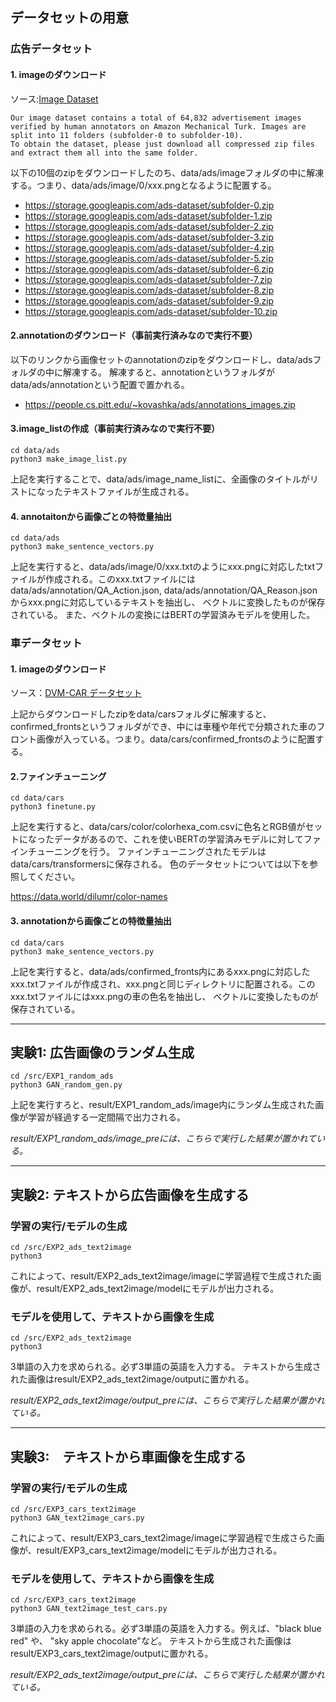 ## データセットの用意


### 広告データセット


#### 1. imageのダウンロード

ソース:[Image Dataset](https://people.cs.pitt.edu/~kovashka/ads/#video)

```
Our image dataset contains a total of 64,832 advertisement images verified by human annotators on Amazon Mechanical Turk. Images are split into 11 folders (subfolder-0 to subfolder-10).
To obtain the dataset, please just download all compressed zip files and extract them all into the same folder.
```
以下の10個のzipをダウンロードしたのち、data/ads/imageフォルダの中に解凍する。つまり、data/ads/image/0/xxx.pngとなるように配置する。

* https://storage.googleapis.com/ads-dataset/subfolder-0.zip
* https://storage.googleapis.com/ads-dataset/subfolder-1.zip
* https://storage.googleapis.com/ads-dataset/subfolder-2.zip
* https://storage.googleapis.com/ads-dataset/subfolder-3.zip
* https://storage.googleapis.com/ads-dataset/subfolder-4.zip
* https://storage.googleapis.com/ads-dataset/subfolder-5.zip
* https://storage.googleapis.com/ads-dataset/subfolder-6.zip
* https://storage.googleapis.com/ads-dataset/subfolder-7.zip
* https://storage.googleapis.com/ads-dataset/subfolder-8.zip
* https://storage.googleapis.com/ads-dataset/subfolder-9.zip
* https://storage.googleapis.com/ads-dataset/subfolder-10.zip

#### 2.annotationのダウンロード（事前実行済みなので実行不要）

以下のリンクから画像セットのannotationのzipをダウンロードし、data/adsフォルダの中に解凍する。
解凍すると、annotationというフォルダがdata/ads/annotationという配置で置かれる。

* https://people.cs.pitt.edu/~kovashka/ads/annotations_images.zip


#### 3.image_listの作成（事前実行済みなので実行不要）

```
cd data/ads
python3 make_image_list.py
```

上記を実行することで、data/ads/image_name_listに、全画像のタイトルがリストになったテキストファイルが生成される。


#### 4. annotaitonから画像ごとの特徴量抽出

```
cd data/ads
python3 make_sentence_vectors.py
```

上記を実行すると、data/ads/image/0/xxx.txtのようにxxx.pngに対応したtxtファイルが作成される。このxxx.txtファイルにはdata/ads/annotation/QA_Action.json, data/ads/annotation/QA_Reason.jsonからxxx.pngに対応しているテキストを抽出し、 ベクトルに変換したものが保存されている。
また、ベクトルの変換にはBERTの学習済みモデルを使用した。


### 車データセット

#### 1. imageのダウンロード

ソース：[DVM-CAR データセット](https://deepvisualmarketing.github.io/)

上記からダウンロードしたzipをdata/carsフォルダに解凍すると、confirmed_frontsというフォルダができ、中には車種や年代で分類された車のフロント画像が入っている。つまり。data/cars/confirmed_frontsのように配置する。

#### 2.ファインチューニング
```
cd data/cars
python3 finetune.py
```
上記を実行すると、data/cars/color/colorhexa_com.csvに色名とRGB値がセットになったデータがあるので、これを使いBERTの学習済みモデルに対してファインチューニングを行う。
ファインチューニングされたモデルはdata/cars/transformersに保存される。
色のデータセットについては以下を参照してください。

https://data.world/dilumr/color-names

#### 3. annotationから画像ごとの特徴量抽出
```
cd data/cars
python3 make_sentence_vectors.py
```
上記を実行すると、data/ads/confirmed_fronts内にあるxxx.pngに対応したxxx.txtファイルが作成され、xxx.pngと同じディレクトリに配置される。このxxx.txtファイルにはxxx.pngの車の色名を抽出し、 ベクトルに変換したものが保存されている。

----

## 実験1: 広告画像のランダム生成



```=python
cd /src/EXP1_random_ads
python3 GAN_random_gen.py
```
上記を実行すろと、result/EXP1_random_ads/image内にランダム生成された画像が学習が経過する一定間隔で出力される。

*result/EXP1_random_ads/image_preには、こちらで実行した結果が置かれている。*


---

## 実験2: テキストから広告画像を生成する



### 学習の実行/モデルの生成

```=python
cd /src/EXP2_ads_text2image
python3 
```
これによって、result/EXP2_ads_text2image/imageに学習過程で生成された画像が、result/EXP2_ads_text2image/modelにモデルが出力される。


### モデルを使用して、テキストから画像を生成

```=python
cd /src/EXP2_ads_text2image
python3 
```
3単語の入力を求められる。必ず3単語の英語を入力する。
テキストから生成された画像はresult/EXP2_ads_text2image/outputに置かれる。

*result/EXP2_ads_text2image/output_preには、こちらで実行した結果が置かれている。*

---

## 実験3:　テキストから車画像を生成する



### 学習の実行/モデルの生成

```=python
cd /src/EXP3_cars_text2image
python3 GAN_text2image_cars.py
```
これによって、result/EXP3_cars_text2image/imageに学習過程で生成さらた画像が、result/EXP3_cars_text2image/modelにモデルが出力される。



### モデルを使用して、テキストから画像を生成

```=python
cd /src/EXP3_cars_text2image
python3 GAN_text2image_test_cars.py
```

3単語の入力を求められる。必ず3単語の英語を入力する。例えば、"black blue red" や、 "sky apple chocolate"など。
テキストから生成された画像はresult/EXP3_cars_text2image/outputに置かれる。

*result/EXP2_ads_text2image/output_preには、こちらで実行した結果が置かれている。*